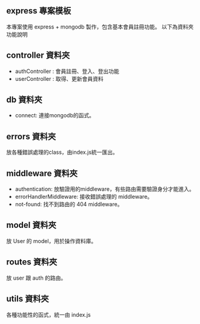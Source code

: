## express 專案模板

本專案使用 express + mongodb 製作，包含基本會員註冊功能。
以下為資料夾功能說明

## controller 資料夾

- authController : 會員註冊、登入、登出功能
- userController : 取得、更新會員資料

## db 資料夾

- connect: 連接mongodb的函式。

## errors 資料夾

放各種錯誤處理的class，由index.js統一匯出。

## middleware 資料夾

- authentication: 放驗證用的middleware，有些路由需要驗證身分才能進入。
- errorHandlerMiddleware: 接收錯誤處理的 middleware。
- not-found: 找不到路由的 404 middleware。

## model 資料夾

放 User 的 model，用於操作資料庫。

## routes 資料夾

放 user 跟 auth 的路由。

## utils 資料夾

各種功能性的函式，統一由 index.js


